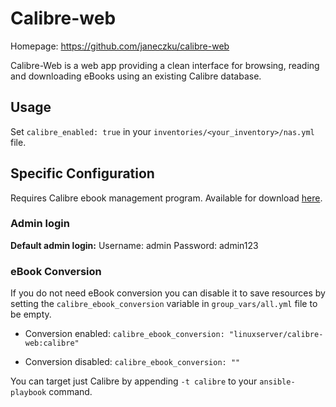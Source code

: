 # Calibre-web

Homepage: <https://github.com/janeczku/calibre-web>

Calibre-Web is a web app providing a clean interface for browsing, reading and downloading eBooks using an existing Calibre database.

## Usage

Set `calibre_enabled: true` in your `inventories/<your_inventory>/nas.yml` file.

## Specific Configuration

Requires Calibre ebook management program. Available for download [here](https://calibre-ebook.com/download).

### Admin login

**Default admin login:** Username: admin Password: admin123

### eBook Conversion

If you do not need eBook conversion you can disable it to save resources by setting the `calibre_ebook_conversion` variable in `group_vars/all.yml` file to be empty.

- Conversion enabled: `calibre_ebook_conversion: "linuxserver/calibre-web:calibre"`

- Conversion disabled: `calibre_ebook_conversion: ""`

You can target just Calibre by appending `-t calibre` to your `ansible-playbook` command.
